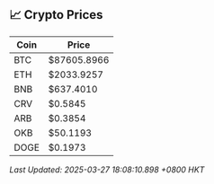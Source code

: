 ## 📈 Crypto Prices

| Coin | Price |
| ---- | ----- |
| BTC | $87605.8966 |
| ETH | $2033.9257 |
| BNB | $637.4010 |
| CRV | $0.5845 |
| ARB | $0.3854 |
| OKB | $50.1193 |
| DOGE | $0.1973 |

_Last Updated: 2025-03-27 18:08:10.898 +0800 HKT_
